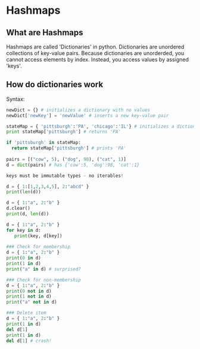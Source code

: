 # Hashmaps

## What are Hashmaps
Hashmaps are called 'Dictionaries' in python. </n>
Dictionaries are unordered collections of key-value pairs. </n>
Because dictionaries are unorderded, you cannot access elements by index. Instead, you access values by assigned 'keys'. 

## How do dictionaries work
Syntax:
```python
newDict = {} # initializes a dictionary with no values
newDict['newKey'] = 'newValue' # inserts a new key-value pair

stateMap = { 'pittsburgh':'PA', 'chicago':'IL'} # initializes a dictionary with predefined values
print stateMap['pittsburgh'] # returns 'PA'

if 'pittsburgh' in stateMap:
  return stateMap['pittsburgh'] # prints 'PA'
  
pairs = [("cow", 5), ("dog", 98), ("cat", 1)]
d = dict(pairs) # has {'cow':5, 'dog':98, 'cat':1}

keys must be immutable types - no iterables!

d = { 1:[1,2,3,4,5], 2:"abcd" }
print(len(d))

d = { 1:"a", 2:"b" }
d.clear()
print(d, len(d))

d = { 1:"a", 2:"b" }
for key in d:
   print(key, d[key])
   
### Check for membership
d = { 1:"a", 2:"b" }
print(0 in d)
print(1 in d)
print("a" in d) # surprised?

### Check for non-membership
d = { 1:"a", 2:"b" }
print(0 not in d)
print(1 not in d)
print("a" not in d)

### Delete item
d = { 1:"a", 2:"b" }
print(1 in d)
del d[1]
print(1 in d)
del d[1] # crash!

```
